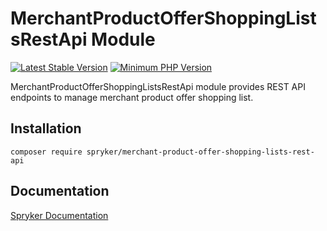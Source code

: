 # MerchantProductOfferShoppingListsRestApi Module
[![Latest Stable Version](https://poser.pugx.org/spryker/merchant-product-offer-shopping-lists-rest-api/v/stable.svg)](https://packagist.org/packages/spryker/merchant-product-offer-shopping-lists-rest-api)
[![Minimum PHP Version](https://img.shields.io/badge/php-%3E%3D%208.2-8892BF.svg)](https://php.net/)

MerchantProductOfferShoppingListsRestApi module provides REST API endpoints to manage merchant product offer shopping list.

## Installation

```
composer require spryker/merchant-product-offer-shopping-lists-rest-api
```

## Documentation

[Spryker Documentation](https://docs.spryker.com)
